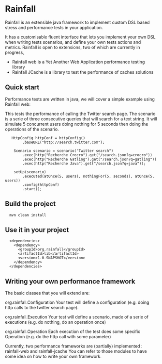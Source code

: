 Rainfall
========

Rainfall is an extensible java framework to implement custom DSL based stress and performance tests in your application.

It has a customisable fluent interface that lets you implement your own DSL when writing tests scenarios, and define your own tests actions and metrics.
Rainfall is open to extensions, two of which are currently in progress,
- Rainfall web is a Yet Another Web Application performance testing library
- Rainfall JCache is a library to test the performance of caches solutions


Quick start
-----------

Performance tests are written in java, we will cover a simple example using Rainfall web:

This tests the performance of calling the Twitter search page.
The scenario is a serie of three consecutive queries that will search for a text string.
It will simulate 5 concurrent users doing nothing for 5 seconds then doing the operations of the scenario.
```
   HttpConfig httpConf = httpConfig()
        .baseURL("http://search.twitter.com");

    Scenario scenario = scenario("Twitter search")
        .exec(http("Recherche Crocro").get("/search.json?q=crocro"))
        .exec(http("Recherche Gatling").get("/search.json?q=gatling"))
        .exec(http("Recherche Java").get("/search.json?q=java"));

    setUp(scenario)
        .executed(atOnce(5, users), nothingFor(5, seconds), atOnce(5, users))
        .config(httpConf)
        .start();
```

Build the project
-----------------
```
  mvn clean install
```

Use it in your project
----------------------
```
  <dependencies>
    <dependency>
      <groupId>org.rainfall</groupId>
      <artifactId>lib</artifactId>
      <version>1.0-SNAPSHOT</version>
    </dependency>
  </dependencies>
```

Writing your own performance framework
--------------------------------------
The basic classes that you will extend are:

org.rainfall.Configuration
Your test will define a configuration (e.g. doing http calls to the twitter search page).

org.rainfall.Execution
Your test will define a scenario, made of a serie of executions (e.g. do nothing, do an operation once)

org.rainfall.Operation
Each execution of the test does some specific Operation (e.g. do the http call with some parameter)


Currently, two performance frameworks are (partially) implemented : rainfall-web and rainfall-jcache
You can refer to those modules to have some idea on how to write your own framework.
